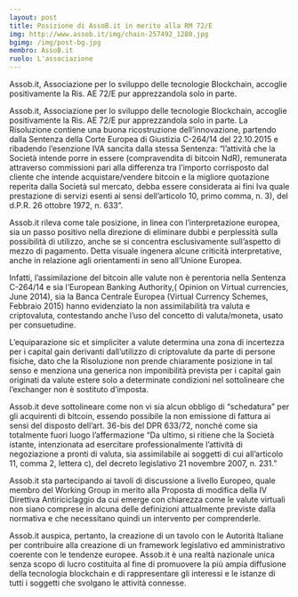 ```yaml
---
layout: post
title: Posizione di AssoB.it in merito alla RM 72/E
img: http://www.assob.it/img/chain-257492_1280.jpg
bgimg: /img/post-bg.jpg
membro: AssoB.it
ruolo: L'associazione
---
```

Assob.it, Associazione per lo sviluppo delle tecnologie Blockchain, accoglie positivamente 
la Ris. AE 72/E pur apprezzandola solo in parte.

<!-- more -->

Assob.it, Associazione per lo sviluppo delle tecnologie Blockchain, accoglie positivamente 
la Ris. AE 72/E pur apprezzandola solo in parte.
La Risoluzione contiene una buona ricostruzione dell’innovazione, partendo dalla Sentenza della Corte Europea di Giustizia 
C-264/14 del 22.10.2015 e ribadendo l’esenzione IVA sancita dalla stessa Sentenza: “l’attività che la Società 
intende porre in essere (compravendita di bitcoin NdR), remunerata attraverso commissioni pari alla differenza tra 
l’importo corrisposto dal cliente che intende acquistare/vendere bitcoin e la migliore quotazione reperita dalla Società 
sul mercato, debba essere considerata ai fini Iva quale prestazione di servizi esenti ai sensi dell’articolo 10, primo 
comma, n. 3), del d.P.R. 26 ottobre 1972, n. 633”.

Assob.it rileva come tale posizione, in linea con l’interpretazione europea, sia un passo positivo nella direzione di 
eliminare dubbi e perplessità sulla possibilità di utilizzo, anche se si concentra esclusivamente sull’aspetto di mezzo 
di pagamento. Detta visuale ingenera alcune criticità interpretative, anche in relazione agli orientamenti in seno 
all’Unione Europea.

Infatti, l’assimilazione del bitcoin alle valute non è perentoria nella Sentenza C-264/14 e sia l’European Banking 
Authority,( Opinion on Virtual currencies, June 2014), sia la Banca Centrale Europea (Virtual Currency Schemes, 
Febbraio 2015) hanno evidenziato la non assimilabilità tra valuta e criptovaluta, contestando anche l’uso del concetto 
di valuta/moneta, usato per consuetudine. 

L’equiparazione sic et simpliciter a valute determina una zona di incertezza per i capital gain derivanti dall’utilizzo 
di criptovalute da parte di persone fisiche, dato che la Risoluzione non prende chiaramente posizione in tal senso e 
menziona una generica non imponibilità prevista per i capital gain originati da valute estere solo a determinate condizioni 
nel sottolineare che l’exchanger non è sostituto d’imposta.

Assob.it deve sottolineare come non vi sia alcun obbligo di “schedatura” per gli acquirenti di bitcoin, essendo possibile 
la non emissione di fattura ai sensi del disposto dell’art. 36-bis del DPR 633/72, nonché come sia totalmente fuori luogo 
l’affermazione “Da ultimo, si ritiene che la Società istante, intenzionata ad esercitare professionalmente l’attività di 
negoziazione a pronti di valuta, sia assimilabile ai soggetti di cui all’articolo 11, comma 2, lettera c), del decreto 
legislativo 21 novembre 2007, n. 231.”

Assob.it sta partecipando ai tavoli di discussione a livello Europeo, quale membro del Working Group in merito alla 
Proposta di modifica della IV Direttiva Antiriciclaggio da cui emerge con chiarezza come le valute virtuali non siano 
comprese in alcuna delle definizioni attualmente previste dalla normativa e che necessitano quindi un intervento per 
comprenderle.

Assob.it auspica, pertanto, la creazione di un tavolo con le Autorità Italiane per contribuire alla creazione di un 
framework legislativo ed amministrativo coerente con le tendenze europee.
Assob.it è una realtà nazionale unica senza scopo di lucro costituita al fine di promuovere la più ampia diffusione della 
tecnologia blockchain e di rappresentare gli interessi e le istanze di tutti i soggetti che svolgano le attività connesse.


